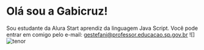 # Olá sou a Gabicruz!
Sou estudante da Alura Start aprendiz da linguagem Java Script.
Você pode entrar em comigo pelo e-mail: gestefani@professor.educacao.sp.gov.br
![]![tenor](https://github.com/user-attachments/assets/1e1f812c-f594-414f-840f-a32dc487811b)
